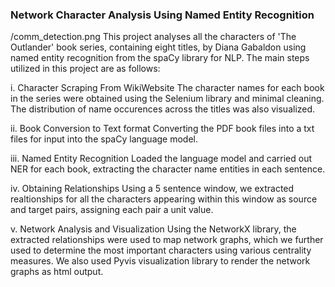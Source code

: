 ### Network Character Analysis Using Named Entity Recognition
/comm_detection.png
This project analyses all the characters of 'The Outlander' book series, containing eight titles, by Diana Gabaldon using named entity recognition from the spaCy library for NLP. The main steps utilized in this project are as follows:

i. Character Scraping From WikiWebsite
The character names for each book in the series were obtained using the Selenium library and minimal cleaning. The distribution of name occurences across the titles was also visualized.

ii. Book Conversion to Text format
Converting the PDF book files into a txt files for input into the spaCy language model.

iii. Named Entity Recognition
Loaded the language model and carried out NER for each book, extracting the character name entities in each sentence.

iv. Obtaining Relationships
Using a 5 sentence window, we extracted realtionships for all the characters appearing within this window as source and target pairs, assigning each pair a unit value.

v. Network Analysis and Visualization
Using the NetworkX library, the extracted relationships were used to map network graphs, which we further used to determine the most important characters using various centrality measures. We also used Pyvis visualization library to render the network graphs as html output.
